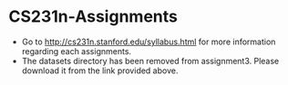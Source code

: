 # CS231n-Assignments

-  Go to http://cs231n.stanford.edu/syllabus.html for more information regarding each assignments. 
- The datasets directory has been removed from assignment3. Please download it from the link provided above. 

